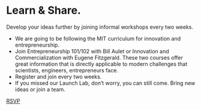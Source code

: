 Learn & Share.
====================
Develop your ideas further by joining informal workshops every two weeks.
- We are going to be following the MIT curriculum for innovation and entrepreneurship.
- Join Entrepreneurship 101/102 with Bill Aulet or Innovation and Commercialization with Eugene Fitzgerald. These two courses offer great information that is directly applicable to modern challenges that scientists, engineers, entrepreneurs face.
- Register and join every two weeks.
- If you missed our Launch Lab, don’t worry, you can still come. Bring new ideas or join a team.

[RSVP](http://goo.gl/forms/xklwbZNZwG)

